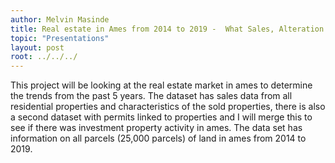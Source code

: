 ```yaml
---
author: Melvin Masinde
title: Real estate in Ames from 2014 to 2019 -  What Sales, Alteration permits and Rental data tell us about the Market
topic: "Presentations"
layout: post
root: ../../../
---
```


This project will be looking at the real estate market in ames to determine the trends from the past 5 years. The dataset has sales data from all residential properties and characteristics of the sold properties, there is also a second dataset with permits linked to properties and I will merge this to see if there was investment property activity in ames. The data set has information on all parcels (25,000 parcels) of land in ames from 2014 to 2019. 
